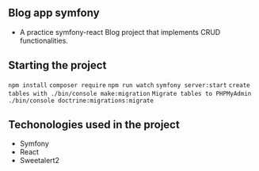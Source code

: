 ## Blog app symfony

- A practice symfony-react Blog project that implements CRUD functionalities.

## Starting the project

`npm install`
`composer require`
`npm run watch`
`symfony server:start`
`create tables with ./bin/console make:migration`
`Migrate tables to PHPMyAdmin ./bin/console doctrine:migrations:migrate`

## Techonologies used in the project

- Symfony
- React
- Sweetalert2
